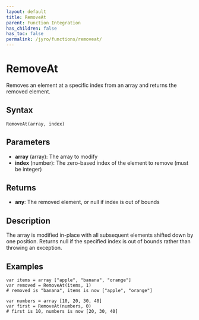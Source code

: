 ```yaml
---
layout: default
title: RemoveAt
parent: Function Integration
has_children: false
has_toc: false
permalink: /jyro/functions/removeat/
---
```


# RemoveAt

Removes an element at a specific index from an array and returns the removed element.

## Syntax

```jyro
RemoveAt(array, index)
```

## Parameters

- **array** (array): The array to modify
- **index** (number): The zero-based index of the element to remove (must be integer)

## Returns

- **any**: The removed element, or null if index is out of bounds

## Description

The array is modified in-place with all subsequent elements shifted down by one position. Returns null if the specified index is out of bounds rather than throwing an exception.

## Examples

```jyro
var items = array ["apple", "banana", "orange"]
var removed = RemoveAt(items, 1)
# removed is "banana", items is now ["apple", "orange"]
```

```jyro
var numbers = array [10, 20, 30, 40]
var first = RemoveAt(numbers, 0)
# first is 10, numbers is now [20, 30, 40]
```